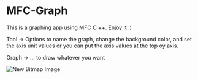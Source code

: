 # MFC-Graph
This is a graphing app using MFC C ++. Enjoy it :)

Tool -> Options to name the graph, change the background color, and set the axis unit values
or you can put the axis values at the top oy axis.

Graph -> ... to draw whatever you want


![New Bitmap Image](https://user-images.githubusercontent.com/57699454/88824234-48165200-d1f0-11ea-96cf-8e138ba8930d.jpg)
